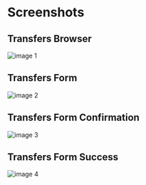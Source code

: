 # Screenshots

## Transfers Browser
![image 1](https://github.com/evexoio/paystack-tps/raw/master/screenshots/1.png)

## Transfers Form
![image 2](https://github.com/evexoio/paystack-tps/raw/master/screenshots/2.png)

## Transfers Form Confirmation
![image 3](https://github.com/evexoio/paystack-tps/raw/master/screenshots/3.png)

## Transfers Form Success
![image 4](https://github.com/evexoio/paystack-tps/raw/master/screenshots/4.png)
